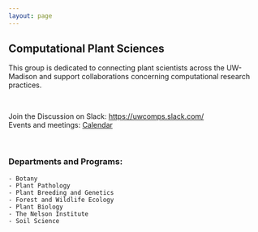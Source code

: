 ```yaml
---
layout: page
---
```


## Computational Plant Sciences  
This group is dedicated to connecting plant scientists across the UW-Madison and support collaborations concerning computational research practices.  

<br>

Join the Discussion on Slack: <https://uwcomps.slack.com/>    
Events and meetings: [Calendar](https://uw-madison-comps.github.io/calendar)  

<br>

### __Departments and Programs:__  
    - Botany
    - Plant Pathology
    - Plant Breeding and Genetics
    - Forest and Wildlife Ecology
    - Plant Biology
    - The Nelson Institute
    - Soil Science
